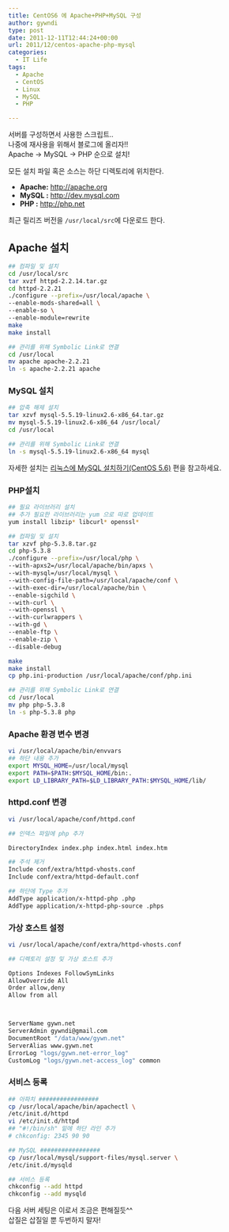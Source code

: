 ```yaml
---
title: CentOS6 에 Apache+PHP+MySQL 구성
author: gywndi
type: post
date: 2011-12-11T12:44:24+00:00
url: 2011/12/centos-apache-php-mysql
categories:
  - IT Life
tags:
  - Apache
  - CentOS
  - Linux
  - MySQL
  - PHP

---
```

서버를 구성하면서 사용한 스크립트..  
나중에 재사용을 위해서 블로그에 올리자!!  
Apache -> MySQL -> PHP 순으로 설치!

모든 설치 파일 혹은 소스는 하단 디렉토리에 위치한다.

* **Apache:** http://apache.org
* **MySQL :** http://dev.mysql.com
* **PHP   :**  http://php.net

최근 릴리즈 버전을 `/usr/local/src`에 다운로드 한다.

## Apache 설치

```bash
## 컴파일 및 설치
cd /usr/local/src
tar xvzf httpd-2.2.14.tar.gz
cd httpd-2.2.21
./configure --prefix=/usr/local/apache \
--enable-mods-shared=all \
--enable-so \
--enable-module=rewrite
make
make install

## 관리를 위해 Symbolic Link로 연결
cd /usr/local
mv apache apache-2.2.21
ln -s apache-2.2.21 apache
```

### MySQL 설치

```bash
## 압축 해제 설치
tar xzvf mysql-5.5.19-linux2.6-x86_64.tar.gz
mv mysql-5.5.19-linux2.6-x86_64 /usr/local/
cd /usr/local

## 관리를 위해 Symbolic Link로 연결
ln -s mysql-5.5.19-linux2.6-x86_64 mysql
```

자세한 설치는 [리눅스에 MySQL 설치하기(CentOS 5.6)](/2011/12/mysql-installation-on-linux/) 편을 참고하세요.

### PHP설치

```bash
## 필요 라이브러리 설치
## 추가 필요한 라이브러리는 yum 으로 따로 업데이트
yum install libzip* libcurl* openssl*

## 컴파일 및 설치
tar xzvf php-5.3.8.tar.gz
cd php-5.3.8
./configure --prefix=/usr/local/php \
--with-apxs2=/usr/local/apache/bin/apxs \
--with-mysql=/usr/local/mysql \
--with-config-file-path=/usr/local/apache/conf \
--with-exec-dir=/usr/local/apache/bin \
--enable-sigchild \
--with-curl \
--with-openssl \
--with-curlwrappers \
--with-gd \
--enable-ftp \
--enable-zip \
--disable-debug

make
make install
cp php.ini-production /usr/local/apache/conf/php.ini

## 관리를 위해 Symbolic Link로 연결
cd /usr/local
mv php php-5.3.8
ln -s php-5.3.8 php
```

### Apache 환경 변수 변경

```bash
vi /usr/local/apache/bin/envvars
## 하단 내용 추가
export MYSQL_HOME=/usr/local/mysql
export PATH=$PATH:$MYSQL_HOME/bin:.
export LD_LIBRARY_PATH=$LD_LIBRARY_PATH:$MYSQL_HOME/lib/
```

### httpd.conf 변경

```bash
vi /usr/local/apache/conf/httpd.conf

## 인덱스 파일에 php 추가

DirectoryIndex index.php index.html index.htm

## 주석 제거
Include conf/extra/httpd-vhosts.conf
Include conf/extra/httpd-default.conf

## 하단에 Type 추가
AddType application/x-httpd-php .php
AddType application/x-httpd-php-source .phps
```

### 가상 호스트 설정

```bash
vi /usr/local/apache/conf/extra/httpd-vhosts.conf

## 디렉토리 설정 및 가상 호스트 추가

Options Indexes FollowSymLinks
AllowOverride All
Order allow,deny
Allow from all



ServerName gywn.net
ServerAdmin gywndi@gmail.com
DocumentRoot "/data/www/gywn.net"
ServerAlias www.gywn.net
ErrorLog "logs/gywn.net-error_log"
CustomLog "logs/gywn.net-access_log" common

```

### 서비스 등록

```bash
## 아파치 #################
cp /usr/local/apache/bin/apachectl \
/etc/init.d/httpd
vi /etc/init.d/httpd
## "#!/bin/sh" 밑에 하단 라인 추가
# chkconfig: 2345 90 90

## MySQL #################
cp /usr/local/mysql/support-files/mysql.server \
/etc/init.d/mysqld

## 서비스 등록
chkconfig --add httpd
chkconfig --add mysqld
```

다음 서버 세팅은 이로서 조금은 편해질듯^^  
삽질은 삽질일 뿐 두번하지 말자!